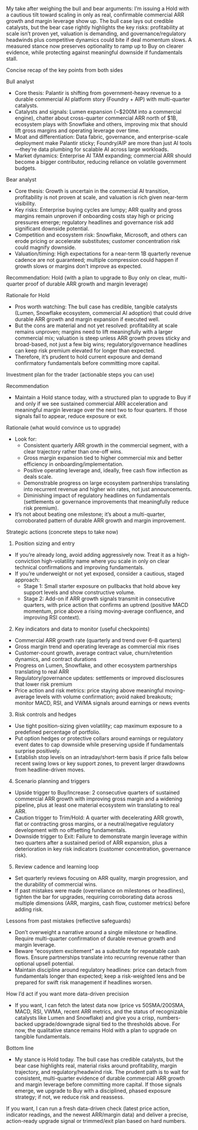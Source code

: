 My take after weighing the bull and bear arguments: I’m issuing a Hold with a cautious tilt toward scaling in only as real, confirmable commercial ARR growth and margin leverage show up. The bull case lays out credible catalysts, but the bear case rightly highlights the key risks: profitability at scale isn’t proven yet, valuation is demanding, and governance/regulatory headwinds plus competitive dynamics could bite if deal momentum slows. A measured stance now preserves optionality to ramp up to Buy on clearer evidence, while protecting against meaningful downside if fundamentals stall.

Concise recap of the key points from both sides

Bull analyst
- Core thesis: Palantir is shifting from government-heavy revenue to a durable commercial AI platform story (Foundry + AIP) with multi-quarter catalysts.
- Catalysts and signals: Lumen expansion (~$200M into a commercial engine), chatter about cross-quarter commercial ARR north of $1B, ecosystem plays with Snowflake and others, improving mix that should lift gross margins and operating leverage over time.
- Moat and differentiation: Data fabric, governance, and enterprise-scale deployment make Palantir sticky; Foundry/AIP are more than just AI tools—they’re data plumbing for scalable AI across large workloads.
- Market dynamics: Enterprise AI TAM expanding; commercial ARR should become a bigger contributor, reducing reliance on volatile government budgets.

Bear analyst
- Core thesis: Growth is uncertain in the commercial AI transition, profitability is not proven at scale, and valuation is rich given near-term visibility.
- Key risks: Enterprise buying cycles are lumpy; ARR quality and gross margins remain unproven if onboarding costs stay high or pricing pressures emerge; regulatory headlines and governance risk add significant downside potential.
- Competition and ecosystem risk: Snowflake, Microsoft, and others can erode pricing or accelerate substitutes; customer concentration risk could magnify downside.
- Valuation/timing: High expectations for a near-term 1B quarterly revenue cadence are not guaranteed; multiple compression could happen if growth slows or margins don’t improve as expected.

Recommendation: Hold (with a plan to upgrade to Buy only on clear, multi-quarter proof of durable ARR growth and margin leverage)

Rationale for Hold
- Pros worth watching: The bull case has credible, tangible catalysts (Lumen, Snowflake ecosystem, commercial AI adoption) that could drive durable ARR growth and margin expansion if executed well.
- But the cons are material and not yet resolved: profitability at scale remains unproven; margins need to lift meaningfully with a larger commercial mix; valuation is steep unless ARR growth proves sticky and broad-based, not just a few big wins; regulatory/governance headlines can keep risk premium elevated for longer than expected.
- Therefore, it’s prudent to hold current exposure and demand confirmatory fundamentals before committing more capital.

Investment plan for the trader (actionable steps you can use)

Recommendation
- Maintain a Hold stance today, with a structured plan to upgrade to Buy if and only if we see sustained commercial ARR acceleration and meaningful margin leverage over the next two to four quarters. If those signals fail to appear, reduce exposure or exit.

Rationale (what would convince us to upgrade)
- Look for: 
  - Consistent quarterly ARR growth in the commercial segment, with a clear trajectory rather than one-off wins.
  - Gross margin expansion tied to higher commercial mix and better efficiency in onboarding/implementation.
  - Positive operating leverage and, ideally, free cash flow inflection as deals scale.
  - Demonstrable progress on large ecosystem partnerships translating into recurrent revenue and higher win rates, not just announcements.
  - Diminishing impact of regulatory headlines on fundamentals (settlements or governance improvements that meaningfully reduce risk premium).
- It’s not about beating one milestone; it’s about a multi-quarter, corroborated pattern of durable ARR growth and margin improvement.

Strategic actions (concrete steps to take now)

1) Position sizing and entry
- If you’re already long, avoid adding aggressively now. Treat it as a high-conviction high-volatility name where you scale in only on clear technical confirmations and improving fundamentals.
- If you’re underweight or not yet exposed, consider a cautious, staged approach:
  - Stage 1: Small starter exposure on pullbacks that hold above key support levels and show constructive volume.
  - Stage 2: Add-on if ARR growth signals transmit in consecutive quarters, with price action that confirms an uptrend (positive MACD momentum, price above a rising moving-average confluence, and improving RSI context).

2) Key indicators and data to monitor (useful checkpoints)
- Commercial ARR growth rate (quarterly and trend over 6–8 quarters)
- Gross margin trend and operating leverage as commercial mix rises
- Customer-count growth, average contract value, churn/retention dynamics, and contract durations
- Progress on Lumen, Snowflake, and other ecosystem partnerships translating to real ARR
- Regulatory/governance updates: settlements or improved disclosures that lower risk premium
- Price action and risk metrics: price staying above meaningful moving-average levels with volume confirmation; avoid naked breakouts; monitor MACD, RSI, and VWMA signals around earnings or news events

3) Risk controls and hedges
- Use tight position-sizing given volatility; cap maximum exposure to a predefined percentage of portfolio.
- Put option hedges or protective collars around earnings or regulatory event dates to cap downside while preserving upside if fundamentals surprise positively.
- Establish stop levels on an intraday/short-term basis if price falls below recent swing lows or key support zones, to prevent larger drawdowns from headline-driven moves.

4) Scenario planning and triggers
- Upside trigger to Buy/Increase: 2 consecutive quarters of sustained commercial ARR growth with improving gross margin and a widening pipeline, plus at least one material ecosystem win translating to real ARR.
- Caution trigger to Trim/Hold: A quarter with decelerating ARR growth, flat or contracting gross margins, or a neutral/negative regulatory development with no offsetting fundamentals.
- Downside trigger to Exit: Failure to demonstrate margin leverage within two quarters after a sustained period of ARR expansion, plus a deterioration in key risk indicators (customer concentration, governance risk).

5) Review cadence and learning loop
- Set quarterly reviews focusing on ARR quality, margin progression, and the durability of commercial wins.
- If past mistakes were made (overreliance on milestones or headlines), tighten the bar for upgrades, requiring corroborating data across multiple dimensions (ARR, margins, cash flow, customer metrics) before adding risk.

Lessons from past mistakes (reflective safeguards)
- Don’t overweight a narrative around a single milestone or headline. Require multi-quarter confirmation of durable revenue growth and margin leverage.
- Beware “ecosystem excitement” as a substitute for repeatable cash flows. Ensure partnerships translate into recurring revenue rather than optional upsell potential.
- Maintain discipline around regulatory headlines: price can detach from fundamentals longer than expected; keep a risk-weighted lens and be prepared for swift risk management if headlines worsen.

How I’d act if you want more data-driven precision
- If you want, I can fetch the latest data now (price vs 50SMA/200SMA, MACD, RSI, VWMA, recent ARR metrics, and the status of recognizable catalysts like Lumen and Snowflake) and give you a crisp, numbers-backed upgrade/downgrade signal tied to the thresholds above. For now, the qualitative stance remains Hold with a plan to upgrade on tangible fundamentals.

Bottom line
- My stance is Hold today. The bull case has credible catalysts, but the bear case highlights real, material risks around profitability, margin trajectory, and regulatory/headwind risk. The prudent path is to wait for consistent, multi-quarter evidence of durable commercial ARR growth and margin leverage before committing more capital. If those signals emerge, we upgrade to Buy with a disciplined, phased exposure strategy; if not, we reduce risk and reassess.

If you want, I can run a fresh data-driven check (latest price action, indicator readings, and the newest ARR/margin data) and deliver a precise, action-ready upgrade signal or trimmed/exit plan based on hard numbers.